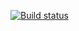 [![Build status](https://ci.appveyor.com/api/projects/status/li88cwi9bwqkfxbl?svg=true)](https://ci.appveyor.com/project/NetotestA-Kharitonovich/patterns-task1)
